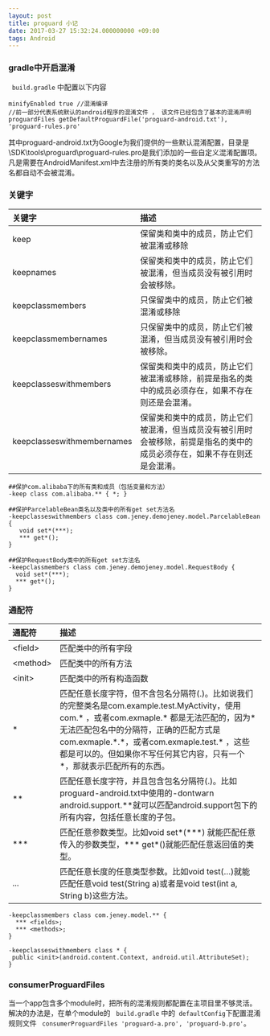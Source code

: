 ```yaml
---
layout: post
title: proguard 小记
date: 2017-03-27 15:32:24.000000000 +09:00
tags: Android
---
```



### gradle中开启混淆 ###

` build.gradle` 中配置以下内容

```  
minifyEnabled true //混淆编译
//前一部分代表系统默认的android程序的混淆文件 ， 该文件已经包含了基本的混淆声明
proguardFiles getDefaultProguardFile('proguard-android.txt'), 'proguard-rules.pro'
```
其中proguard-android.txt为Google为我们提供的一些默认混淆配置，目录是\SDK\tools\proguard\proguard-rules.pro是我们添加的一些自定义混淆配置项。  
凡是需要在AndroidManifest.xml中去注册的所有类的类名以及从父类重写的方法名都自动不会被混淆。

### 关键字 ###

| 关键字 | 描述 | 
| :--- | :--- |
| keep| 保留类和类中的成员，防止它们被混淆或移除 | 
| keepnames | 保留类和类中的成员，防止它们被混淆，但当成员没有被引用时会被移除。 |
| keepclassmembers | 只保留类中的成员，防止它们被混淆或移除 |
| keepclassmembernames | 只保留类中的成员，防止它们被混淆，但当成员没有被引用时会被移除。 |
| keepclasseswithmembers | 保留类和类中的成员，防止它们被混淆或移除，前提是指名的类中的成员必须存在，如果不存在则还是会混淆。 |
| keepclasseswithmembernames| 保留类和类中的成员，防止它们被混淆，但当成员没有被引用时会被移除，前提是指名的类中的成员必须存在，如果不存在则还是会混淆。 |

 ```  
##保护com.alibaba下的所有类和成员（包括变量和方法）
-keep class com.alibaba.** { *; }
	
##保护ParcelableBean类名以及类中的所有get set方法名
-keepclasseswithmembers class com.jeney.demojeney.model.ParcelableBean {
    void set*(***);
    *** get*();
}

##保护RequestBody类中的所有get set方法名
-keepclassmembers class com.jeney.demojeney.model.RequestBody {
   void set*(***);
   *** get*();
}
```  
### 通配符 ###

| 通配符 | 描述 | 
| :--- | :--- |
| \<field\> | 匹配类中的所有字段 |
| \<method\>| 匹配类中的所有方法 |
| \<init\> | 匹配类中的所有构造函数 |
| \* | 匹配任意长度字符，但不含包名分隔符(.)。比如说我们的完整类名是com.example.test.MyActivity，使用  com.\* ，或者com.exmaple.\* 都是无法匹配的，因为\*无法匹配包名中的分隔符，正确的匹配方式是com.exmaple.\*.\*，或者com.exmaple.test.\* ，这些都是可以的。但如果你不写任何其它内容，只有一个\*，那就表示匹配所有的东西。 |
| ** | 匹配任意长度字符，并且包含包名分隔符(.)。比如proguard-android.txt中使用的-dontwarn android.support.\*\*就可以匹配android.support包下的所有内容，包括任意长度的子包。 |
| \*\*\* | 匹配任意参数类型。比如void set\*(\*\*\*) 就能匹配任意传入的参数类型，\*\*\*  get*()就能匹配任意返回值的类型。 |
| ... | 匹配任意长度的任意类型参数。比如void test(…)就能匹配任意void test(String a)或者是void test(int a, String b)这些方法。 |
  
 ```  
-keepclassmembers class com.jeney.model.** {
   *** <fields>;
   *** <methods>;
}

-keepclasseswithmembers class * {
  public <init>(android.content.Context, android.util.AttributeSet);
}
```  
### consumerProguardFiles ###

当一个app包含多个module时，把所有的混淆规则都配置在主项目里不够灵活。  
解决的办法是，在单个module的 ` build.gradle` 中的` defaultConfig`下配置混淆规则文件 ` consumerProguardFiles 'proguard-a.pro', 'proguard-b.pro'`。
